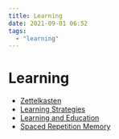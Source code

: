 ```yaml
---
title: Learning
date: 2021-09-01 06:52
tags:
  - "learning"
---
```


# Learning

* [Zettelkasten](2021-02-09--08-30-17Z--zettelkasten.md)
* [Learning Strategies](20220104103406-learning-strategies.md)
* [Learning and Education](20211021140834-on-learning-and-education.md)
* [Spaced Repetition Memory](202304110820-srs.md)

